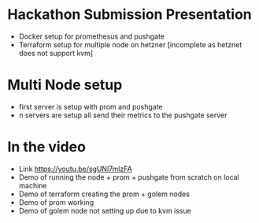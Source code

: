 # Hackathon Submission Presentation

- Docker setup for promethesus and pushgate
- Terraform setup for multiple node on hetzner [incomplete as hetznet does not support kvm]  

#  Multi Node setup

- first server is setup with prom and pushgate
- n servers are setup all send their metrics to the pushgate server


# In the video

- Link https://youtu.be/sgUNl7mlzFA
 - Demo of running the node + prom + pushgate from scratch on local machine 
 - Demo of terraform creating the prom + golem nodes 
 - Demo of prom working 
 - Demo of golem node not setting up due to kvm issue 
